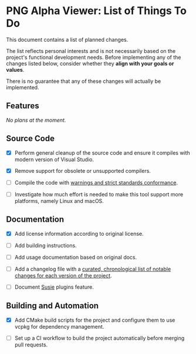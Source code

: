# PNG Alpha Viewer: List of Things To Do

This document contains a list of planned changes.

The list reflects personal interests and is not necessarily based on the project's functional development needs. Before implementing any of the changes listed below, consider whether they **align with your goals or values**.

There is no guarantee that any of these changes will actually be implemented.

## Features

*No plans at the moment.*

## Source Code

- [x] Perform general cleanup of the source code and ensure it compiles with modern version of Visual Studio.

- [x] Remove support for obsolete or unsupported compilers.

- [ ] Compile the code with [warnings and strict standards conformance](https://github.com/cpp-best-practices/cppbestpractices/blob/master/02-Use_the_Tools_Available.md#msvc).

- [ ] Investigate how much effort is needed to make this tool support more platforms, namely Linux and macOS.

## Documentation

- [x] Add license information according to original license.

- [ ] Add building instructions.

- [ ] Add usage documentation based on original docs.

- [ ] Add a changelog file with a [curated, chronological list of notable changes for each version of the project](https://keepachangelog.com/en/1.1.0/).

- [ ] Document [Susie](https://wiki.multimedia.cx/index.php/Susie) plugins feature.

## Building and Automation

- [x] Add CMake build scripts for the project and configure them to use vcpkg for dependency management.

- [ ] Set up a CI workflow to build the project automatically before merging pull requests.
